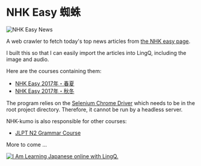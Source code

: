 # NHK Easy 蜘蛛
<img src="https://lh3.googleusercontent.com/2CQfccUAMi-Zcy_6A2Lh6blLs7diKs0pMc6ymAva2k7-CBhHEmstlVDAQeT7syHTVSA=w300" alt="NHK Easy News" />

A web crawler to fetch today's top news articles from [the NHK easy page](http://www3.nhk.or.jp/news/easy/).

I built this so that I can easily import the articles into LingQ, including the image and audio. 

Here are the courses containing them: 
* [NHK Easy 2017年・春夏](https://www.me.avo.kumo.lingq.com/learn/ja/web/#/course/266730)
* [NHK Easy 2017年・秋冬](https://www.me.avo.kumo.lingq.com/learn/ja/web/#/course/293928)

The program relies on the [Selenium Chrome Driver](https://sites.google.com/a/chromium.org/chromedriver/downloads) which needs to be in the root project directory.
Therefore, it cannot be run by a headless server.

NHK-kumo is also responsible for other courses:
* [JLPT N2 Grammar Course](https://www.me.avo.kumo.lingq.com/learn/ja/web/#/course/274307)


More to come ...

<a href="http://www.me.avo.kumo.lingq.com/learn/ja/web/#/course/266730" title="Learn Japanese online."><img src="http://www.me.avo.kumo.lingq.com/goodies/ja/avolkmann/badge.jpg" alt="I Am Learning Japanese online with LingQ." border="0"/></a>
